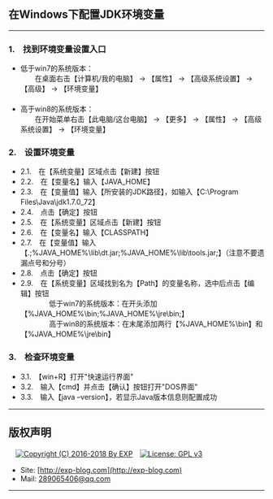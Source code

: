 ## 在Windows下配置JDK环境变量

------

### 1.　找到环境变量设置入口

- 低于win7的系统版本：
<br/>　　在桌面右击【计算机/我的电脑】 -&gt; 【属性】 -&gt; 【高级系统设置】 -&gt; 【高级】 -&gt; 【环境变量】
<br/>　
- 高于win8的系统版本：
<br/>　　在开始菜单右击【此电脑/这台电脑】 -&gt; 【更多】 -&gt; 【属性】 -&gt; 【高级系统设置】 -&gt; 【环境变量】


### 2.　设置环境变量

- 2.1.　在【系统变量】区域点击【新建】按钮
- 2.2.　在【变量名】输入【JAVA_HOME】
- 2.3.　在【变量值】输入【所安装的JDK路径】，如输入【C:\Program Files\Java\jdk1.7.0_72】
- 2.4.　点击【确定】按钮
- 2.5.　在【系统变量】区域点击【新建】按钮
- 2.6.　在【变量名】输入【CLASSPATH】
- 2.7.　在【变量值】输入【.;%JAVA_HOME%\lib\dt.jar;%JAVA_HOME%\lib\tools.jar;】（注意不要遗漏点号和分号）
- 2.8.　点击【确定】按钮
- 2.9.　在【系统变量】区域找到名为【Path】的变量名称，选中后点击【编辑】按钮
<br/>　　　　低于win7的系统版本：在开头添加【%JAVA_HOME%\bin;%JAVA_HOME%\jre\bin;】
<br/>　　　　高于win8的系统版本：在末尾添加两行【%JAVA_HOME%\bin】和【%JAVA_HOME%\jre\bin】


### 3.　检查环境变量

- 3.1.　【win+R】打开&quot;快速运行界面&quot;
- 3.2.　输入【cmd】并点击【确认】按钮打开&quot;DOS界面&quot;
- 3.3.　输入【java –version】，若显示Java版本信息则配置成功


------

## 版权声明

　[![Copyright (C) 2016-2018 By EXP](https://img.shields.io/badge/Copyright%20(C)-2006~2018%20By%20EXP-blue.svg)](http://exp-blog.com)　[![License: GPL v3](https://img.shields.io/badge/License-GPL%20v3-blue.svg)](https://www.gnu.org/licenses/gpl-3.0)

- Site: [http://exp-blog.com](http://exp-blog.com) 
- Mail: <a href="mailto:289065406@qq.com?subject=[EXP's Github]%20Your%20Question%20（请写下您的疑问）&amp;body=What%20can%20I%20help%20you?%20（需要我提供什么帮助吗？）">289065406@qq.com</a>


------